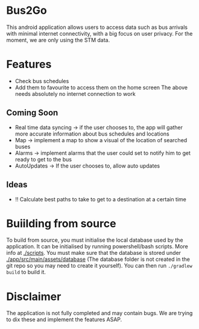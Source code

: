 # Bus2Go
This android application allows users to access data such as bus arrivals with minimal internet connectivity, 
with a big focus on user privacy.
For the moment, we are only using the STM data.

# Features
- Check bus schedules
- Add them to favourite to access them on the home screen
The above needs absolutely no internet connection to work

## Coming Soon
- Real time data syncing -> if the user chooses to, the app will gather more accurate information about bus schedules and locations
- Map -> implement a map to show a visual of the location of searched buses
- Alarms -> implement alarms that the user could set to notify him to get ready to get to the bus
- AutoUpdates -> If the user chooses to, allow auto updates

## Ideas
- !! Calculate best paths to take to get to a destination at a certain time

# Buiilding from source
To build from source, you must initialise the local database used by the application. It
can be initialised by running powershell/bash scripts. More info at [./scripts](./scripts).
You must make sure that the database is stored under [./app/src/main/assets/database](./app/src/main/assets/database)
(The database folder is not created in the git repo so you may need to create it yourself).
You can then run `./gradlew build` to build it.

# Disclaimer
The application is not fully completed and may contain bugs. We are trying to dix these and implement the features ASAP.
